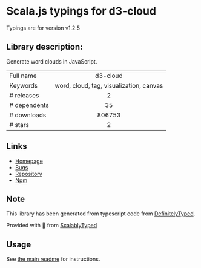 
# Scala.js typings for d3-cloud

Typings are for version v1.2.5

## Library description:
Generate word clouds in JavaScript.

|                    |                 |
| ------------------ | :-------------: |
| Full name          | d3-cloud |
| Keywords           | word, cloud, tag, visualization, canvas |
| # releases         | 2 |
| # dependents       | 35 |
| # downloads        | 806753 |
| # stars            | 2 |

## Links
- [Homepage](https://www.jasondavies.com/wordcloud/)
- [Bugs](https://github.com/jasondavies/d3-cloud/issues)
- [Repository](https://github.com/jasondavies/d3-cloud)
- [Npm](https://www.npmjs.com/package/d3-cloud)
    


## Note
This library has been generated from typescript code from [DefinitelyTyped](https://definitelytyped.org).

Provided with :purple_heart: from [ScalablyTyped](https://github.com/oyvindberg/ScalablyTyped)

## Usage
See [the main readme](../../readme.md) for instructions.



